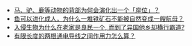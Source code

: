 + [马、驴、鹿等动物的背部为何会演化出一个「座位」？](https://daily.zhihu.com/story/9780207)
+ [鱼可以进化成人，为什么一堆铁矿石不能被自然变成一艘航母？](https://daily.zhihu.com/story/9780247)
+ [入侵生物为什么在老家是良民一个, 而到了异国他乡却横行霸道?](https://daily.zhihu.com/story/9780251)
+ [有限长度的两根通电导线之间作用力怎么算？](https://daily.zhihu.com/story/9780259)
